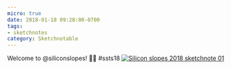 ```yaml
---
micro: true
date: 2018-01-18 09:28:00-0700
tags:
- sketchnotes
category: Sketchnotable
---
```


Welcome to @siliconslopes! ✍🏼 #ssts18 [![Silicon slopes 2018 sketchnote 01](https://media.bennorris.org/images/sketchnotable/uploads/2018/7e4159a4a3.jpg)](https://media.bennorris.org/images/sketchnotable/uploads/2018/7e4159a4a3.jpg)